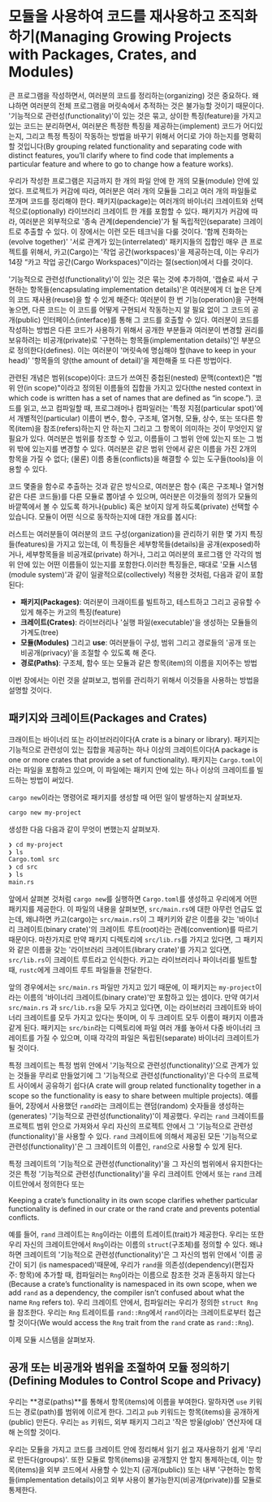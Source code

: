# 모듈을 사용하여 코드를 재사용하고 조직화하기(Managing Growing Projects with Packages, Crates, and Modules)

큰 프로그램을 작성하면서, 여러분의 코드를 정리하는(organizing) 것은 중요하다. 왜냐하면 여러분의 전체 프로그램을 머릿속에서 추적하는 것은 불가능할 것이기 때문이다. '기능적으로 관련성(functionality)'이 있는 것은 묶고, 상이한 특징(feature)을 가지고 있는 코드는 분리하면서, 여러분은 특정한 특징을 제공하는(implement) 코드가 어디있는지, 그리고 특정 특징이 작동하는 방법을 바꾸기 위해서 어디로 가야 하는지를 명확히 할 것입니다(By grouping related functionality and separating code with distinct features, you’ll clarify where to find code that implements a particular feature and where to go to change how a feature works).

우리가 작성한 프로그램은 지금까지 한 개의 파일 안에 한 개의 모듈(module) 안에 있었다. 프로젝트가 커감에 따라, 여러분은 여러 개의 모듈들 그리고 여러 개의 파일들로 쪼개며 코드를 정리해야 한다. 패키지(package)는 여러개의 바이너리 크레이트와 선택적으로(optionally) 라이브러리 크레이트 한 개를 포함할 수 있다. 패키지가 커감에 따라, 여러분은 외부적으로 '종속 관계(dependencie)'가 될 독립적인(separate) 크레이트로 추출할 수 있다. 이 장에서는 이런 모든 테크닉을 다룰 것이다. '함께 진화하는(evolve together)' '서로 관계가 있는(interrelated)' 패키지들의 집합인 매우 큰 프로젝트를 위해서, 카고(Cargo)는 '작업 공간(workspaces)'을 제공하는데, 이는 우리가 14장 “카고 작업 공간(Cargo Workspaces)”이라는 절(section)에서 다를 것이다.

'기능적으로 관련성(functionality)'이 있는 것은 묶는 것에 추가하여, '캡슐로 싸서 구현하는 항목들(encapsulating implementation details)'은 여러분에게 더 높은 단계의 코드 재사용(reuse)을 할 수 있게 해준다: 여러분이 한 번 기능(operation)을 구현해 놓으면, 다른 코드는 이 코드를 어떻게 구현되서 작동하는지 알 필요 없이 그 코드의 공개(public) 인터페이스(interface)를 통해 그 코드를 호출할 수 있다. 여러분이 코드를 작성하는 방법은 다른 코드가 사용하기 위해서 공개한 부분들과 여러분이 변경할 권리를 보유하려는 비공개(private)로 '구현하는 항목들(implementation details)'인 부분으로 정의한다(defines). 이는 여러분이 '머릿속에 명심해야 할(have to keep in your head)' '항목들의 양(the amount of detail)'을 제한해줄 또 다른 방법이다.

관련된 개념은 범위(scope)이다: 코드가 쓰여진 중첩된(nested) 문맥(context)은 "범위 안(in scope)"이라고 정의된 이름들의 집합을 가지고 있다(the nested context in which code is written has a set of names that are defined as “in scope.”). 코드를 읽고, 쓰고 컴파일할 때, 프로그래머나 컴파일러는 '특정 지점(particular spot)'에서  개별적인(particular) 이름이 변수, 함수, 구조체, 열거형, 모듈, 상수, 또는 또다른 항목(item)을 참조(refers)하는지 안 하는지 그리고 그 항목이 의미하는 것이 무엇인지 알 필요가 있다. 여러분은 범위를 창조할 수 있고, 이름들이 그 범위 안에 있는지 또는 그 범위 밖에 있는지를 변경할 수 있다. 여러분은 같은 범위 안에서 같은 이름을 가진 2개의 항목을 가질 수 없다; (물론) 이름 충돌(conflicts)을 해결할 수 있는 도구들(tools)을 이용할 수 있다.

코드 몇줄을 함수로 추출하는 것과 같은 방식으로, 여러분은 함수 (혹은 구조체나 열거형 같은 다른 코드들)를 다른 모듈로 뽑아낼 수 있으며, 여러분은 이것들의 정의가 모듈의 바깥쪽에서 볼 수 있도록 하거나(public) 혹은 보이지 않게 하도록(private) 선택할 수 있습니다. 모듈이 어떤 식으로 동작하는지에 대한 개요를 봅시다:

러스트는 여러분들이 여러분의 코드 구성(organization)을 관리하기 위한 몇 가지 특징들(features)을 가지고 있는데, 이 특징들은 세부항목들(details)을 공개(exposed)하거나, 세부항목들을 비공개로(private) 하거나, 그리고 여러분의 포르그램 안 각각의 범위 안에 있는 어떤 이름들이 있는지를 포함한다.이러한 특징들은, 때대로 '모듈 시스템(module system)'과 같이 일괄적으로(collectively) 적용한 것처럼, 다음과 같이 포함된다:

- **패키지(Packages)**: 여러분이 크래이트를 빌트하고, 테스트하고 그리고 공유할 수 있게 해주는 카고의 특징(feature)
- **크레이트(Crates)**: 라이브러리나 '실행 파일(executable)'을 생성하는 모듈들의 가계도(tree)
- **모듈(Modules)** 그리고 **use**: 여러분들이 구성, 범위 그리고 경로들의 '공개 또는 비공개(privacy)'을 조절할 수 있도록 해 준다.
- **경로(Paths)**: 구조체, 함수 또는 모듈과 같은 항목(item)의 이름을 지어주는 방법

이번 장에서는 이런 것을 살펴보고, 범위를 관리하기 위해서 이것들을 사용하는 방법을 설명할 것이다.

## 패키지와 크레이트(Packages and Crates)

크래이트는 바이너리 또는 라이브러리이다(A crate is a binary or library). 패키지는 기능적으로 관련성이 있는 집합을 제공하는 하나 이상의 크레이트이다(A package is one or more crates that provide a set of functionality). 패키지는 `Cargo.toml`이라는 파일을 포함하고 있으며, 이 파일에는 패키지 안에 있는 하나 이상의 크레이트를 빌드하는 방법이 써있다.

`cargo new`이라는 명령어로 패키지를 생성할 때 어떤 일이 발생하는지 살펴보자.

```bash
cargo new my-project
```

생성한 다음 다음과 같이 무엇이 변했는지 살펴보자.

```bash
❯ cd my-project 
❯ ls
Cargo.toml src
❯ cd src 
❯ ls
main.rs
```

앞에서 살펴본 것처럼 `cargo new`를 실행하면 `Cargo.toml`를 생성하고 우리에게 어떤 패키지를 제공한다. 이 파일의 내용을 살펴보면, `src/main.rs`에 대한 아무런 언급도 없는데, 왜냐하면 카고(cargo)는 `src/main.rs`이 그 패키키와 같은 이름을 갖는 '바이너리 크레이트(binary crate)'의 크레이트 루트(root)라는 관례(convention)를 따르기 때문이다. 마찬가지로 만약 패키지 디렉토리에 `src/lib.rs`를 가지고 있다면, 그 패키지와 같은 이름을 갖는 '라이브러리 크레이트(library crate)'를 가지고 있다면, `src/lib.rs`이 크레이트 루트라고 인식한다. 카고는 라이브러리나 파이너리를 빌트할 때, `rustc`에게 크레이트 루트 파일들을 전달한다.

앞의 경우에서는 `src/main.rs` 파일만 가지고 있기 때문에, 이 패키지는 `my-project`이라는 이름의 '바이너리 크레이트(binary crate)'만 포함하고 있는 셈이다. 만약 여기서 `src/main.rs` 과 `src/lib.rs`을 모두 가지고 있다면, 이는 라이브러리 크레이트와 바이너리 크레이트를 모두 가지고 있다는 뜻이며, 이 두 크레이트 모두 이름이 패키지 이름과 같게 된다. 패키지는 `src/bin`라는 디렉토리에 파일 여러 개를 놓아서 다중 바이너리 크레이트를 가질 수 있으며, 이때 각각의 파일은 독립된(separate) 바이너리 크레이트가 될 것이다.

특정 크레이트는 특정 범위 안에서 '기능적으로 관련성(functionality)'으로 관계가 있는 것들을 무리로 만들었기에 그 '기능적으로 관련성(functionality)'은 다수의 프로젝트 사이에서 공유하기 쉽다(A crate will group related functionality together in a scope so the functionality is easy to share between multiple projects). 예를 들어, 2장에서 사용했던 `rand`라는 크레이트는 랜덤(random) 숫자들을 생성하는(generates) '기능적으로 관련성(functionality)'이 제공했다. 우리는 `rand` 크레이트를 프로젝트 범위 안으로 가져와서 우리 자신의 프로젝트 안에서 그 '기능적으로 관련성(functionality)'을 사용할 수 있다. `rand` 크레이트에 의해서 제공된 모든 '기능적으로 관련성(functionality)'은 그 크레이트의 이름인, `rand`으로 사용할 수 있게 된다.

특정 크레이트의 '기능적으로 관련성(functionality)'을 그 자신의 범위에서 유지한다는 것은 특정 '기능적으로 관련성(functionality)'을 우리 크레이트 안에서 또는 `rand` 크레이트안에서 정의한다 또는

Keeping a crate’s functionality in its own scope clarifies whether particular functionality is defined in our crate or the rand crate and prevents potential conflicts.

예를 들어, `rand` 크레이트는 `Rng`이라는 이름의 트레이트(trait)가 제공한다. 우리는 또한 우리 자신의 크레이트안에서 `Rng`이라는 이름의 `struct`(구조체)를 정의할 수 있다. 왜냐하면 크레이트의 '기능적으로 관련성(functionality)'은 그 자신의 범위 안에서 '이름 공간이 되기 (is namespaced)'때문에, 우리가 `rand`을 의존성(dependency)(편집자 주: 항목)에 추가할 때, 컴파일러는 `Rng`이라는 이름으로 참조한 것과 혼동하지 않는다(Because a crate’s functionality is namespaced in its own scope, when we add `rand` as a dependency, the compiler isn’t confused about what the name `Rng` refers to). 우리 크레이트 안에서, 컴파일러는 우리가 정의한 `struct Rng`을 참조한다. 우리는 `Rng` 트레이트를 `rand::Rng`에서 `rand`이라는 크레이트로부터 접근할 것이다(We would access the `Rng` trait from the `rand` crate as `rand::Rng`).

이제 모듈 시스템을 살펴보자.

## 공개 또는 비공개와 범위을 조절하여 모듈 정의하기(Defining Modules to Control Scope and Privacy)

우리는 **경로(paths)**를 통해서 항목(items)에 이름을 부여한다. 말하자면 `use` 키워드는 경로(path)를 범위에 이르게 한다. 그리고 `pub` 키워드는 항목(items)을 공개하게(public) 만든다. 우리는 `as` 키워드, 외부 패키지 그리고 '작은 방울(glob)' 연산자에 대해 논의할 것이다.

우리는 모듈을 가지고 코드를 크레이트 안에 정리해서 읽기 쉽고 재사용하기 쉽게 '무리로 만든다(groups)'. 또한 모듈로 항목(items)을 공개할지 안 할지 통제하는데, 이는 항목(items)을 외부 코드에서 사용할 수 있는지 (공개(public)) 또는 내부 '구현하는 항목들(implementation details)이고 외부 사용이 불가능한지(비공개(private))를 모듈로 통제한다.
